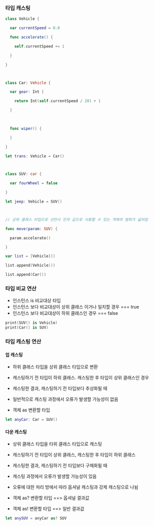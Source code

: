 ### 타입 캐스팅

```swift
class Vehicle {

  var currentSpeed = 0.0

  func accelerate() {

​    self.currentSpeed += 1

  }

}



class Car: Vehicle {

  var gear: Int {

​    return Int(self.currentSpeed / 20) + 1

  }

   

  func wiper() {

  }

}

let trans: Vehicle = Car()



class SUV: car {

  var fourWheel = false

}

let jeep: Vehicle = SUV()



// 상위 클래스 타입으로 선언시 인자 값으로 사용할 수 있는 객체의 범위가 넓어짐

func move(param: SUV) {

  param.accelerate()

}

var list = [Vehicle]()

list.append(Vehicle())

list.append(Car())
```



### 타입 비교 연산

- 인스턴스 is 비교대상 타입
- 인스턴스 보다 비교대상이 상위 클래스 이거나 일치할 경우 === true
- 인스턴스 보다 비교대상이 하위 클래스인 경우 === false

```swift
print(SUV() is Vehicle)
print(Car() is SUV)
```



### 타입 캐스팅 연산

#### 업 캐스팅

- 하위 클래스 타입을 상위 클래스 타입으로 변환

- 캐스팅하기 전 타입이 하위 클래스. 캐스팅한 후 타입이 상위 클래스인 경우

- 캐스팅한 결과, 캐스팅하기 전 타입보다 추상화될 때

- 일반적으로 캐스팅 과정에서 오류가 발생할 가능성이 없음
- 객체 as 변환할 타입

```swift
let anyCar: Car = SUV()
```



#### 다운 캐스팅

- 상위 클래스 타입을 타위 클래스 타입으로 캐스팅

- 캐스팅하기 전 타입이 상위 클래스, 캐스팅한 후 타입이 하위 클래스

- 캐스팅한 결과, 캐스팅하기 전 타입보다 구체화될 때

- 캐스팅 과정에서 오류가 발생할 가능성이 있음

- 오류에 대한 처리 방에서 따라 옵셔널 캐스팅과 강제 캐스팅으로 나뉨
- 객체 as? 변환할 타입 ==> 옵셔널 결과값
- 객체 as! 변환할 타입 ==> 일반 결과겂

```swift
let anySUV = anyCar as? SUV
```

